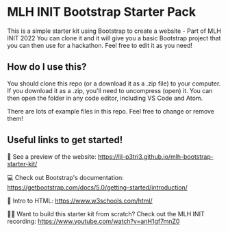 # MLH INIT Bootstrap Starter Pack 
This is a simple starter kit using Bootstrap to create a website - Part of MLH INIT 2022
You can clone it and it will give you a basic Bootstrap project that you can then use for a hackathon.
Feel free to edit it as you need!

## How do I use this?
You should clone this repo (or a download it as a .zip file) to your computer. If you download it as
a .zip, you'll need to uncompress (open) it. You can then open the folder in any code editor, including
VS Code and Atom.


There are lots of example files in this repo. Feel free to change or remove them!

## Useful links to get started! 
👀 See a preview of the website: https://lil-p3tri3.github.io/mlh-bootstrap-starter-kit/

💻 Check out Bootstrap's documentation: https://getbootstrap.com/docs/5.0/getting-started/introduction/

🎉 Intro to HTML: https://www.w3schools.com/html/

👩‍💻 Want to build this starter kit from scratch? Check out the MLH INIT recording: 
https://www.youtube.com/watch?v=anH1gf7mnZ0